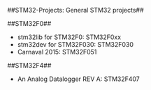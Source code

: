 ##STM32-Projects: General STM32 projects##

##STM32F0##
* stm32lib for STM32F0: STM32F0xx
* stm32dev for STM32F030: STM32F030
* Carnaval 2015: STM32F051

##STM32F4##
* An Analog Datalogger REV A: STM32F407
